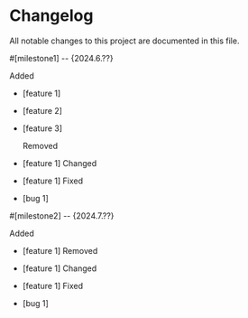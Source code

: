 [???]:???

# Changelog
All notable changes to this project are documented in this file.

#[milestone1] -- {2024.6.??}

  Added

- [feature 1] 

- [feature 2] 

- [feature 3] 

  Removed

- [feature 1] 
  Changed

- [feature 1] 
  Fixed

- [bug 1] 

#[milestone2] -- {2024.7.??} 

  Added

- [feature 1] 
  Removed

- [feature 1] 
  Changed

- [feature 1] 
  Fixed

- [bug 1] 



